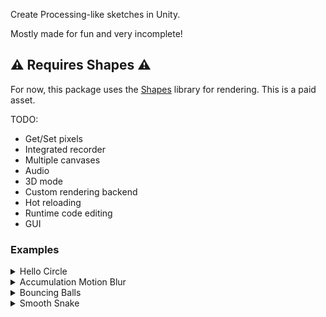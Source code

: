 Create Processing-like sketches in Unity.

Mostly made for fun and very incomplete!

## ⚠️ Requires Shapes ⚠️
For now, this package uses the [Shapes](https://www.acegikmo.com/shapes/) library for rendering. This is a paid asset.

TODO:
- Get/Set pixels
- Integrated recorder
- Multiple canvases
- Audio
- 3D mode
- Custom rendering backend
- Hot reloading
- Runtime code editing
- GUI

### Examples

<details>
<summary></summart>Hello Circle</summary>

![image](https://github.com/keenanwoodall/Sketch/assets/9631530/1f62a32c-391d-4c65-ae55-26e2c90711bd)

```cs
public class SimpleExample : Sketch
{
    protected override void OnDraw()
    {
        Color(BLACK);
        Fill();
        Color(WHITE);
        Circle(Width / 2, Height / 2, 100f);
    }
}
```
</details>
<details>
<summary>Accumulation Motion Blur</summary>

![Unity_oc1xQHLEuU](https://github.com/keenanwoodall/Sketch/assets/9631530/3d6f9331-2ddc-4927-91eb-6b05c4367c3f)

```cs
public float speed = 1080;
public float speedMult = 1;
public int circleCount = 6;
float angle;
protected override void OnStart()
{
    MotionBlur(subFrames: 256, shutterProfile: SmoothShutter);   
}
protected override void OnDrawBackground()
{
    Color(BLACK);
    Fill();
}
protected override void OnDraw()
{
    angle -= speed * speedMult * DeltaTime * math.pow(MouseX / Width, 2f);
    angle %= 360f;
    AdditiveBlend();
    Rotate(angle);
    StrokeWeight(2);
    var center = Size / 2;
    for (int i = 0; i < circleCount; i++)
    {
        var offset = PointOnCircle(radius: 300, angle: i / (float)circleCount * 360f);
        var color = HSV(i / (float)circleCount, 1f, 1f);
        Color(color);
        Ring(position: center + offset, radius: 20);
        Line(center, center + offset);
    }
}
```
</details>
<details>
<summary>Bouncing Balls</summary>

![Unity_qWt2rhO9GQ](https://github.com/keenanwoodall/Sketch/assets/9631530/dc14cbc6-f35f-4b9b-ae0e-84397d2c5cd5)


```cs
public class Ball
{
    public float Radius;
    public float2 Position;
    public float2 Velocity;
    public float4 Color;
}
public float gravity = -1f;
public int ballCount = 1;
public float minRadius = 10;
public float maxRadius = 50;
public float minInitialVelocity = 1000;
public float maxInitialVelocity = 5000;
List<Ball> balls;
protected override void OnStart()
{
    FrameRate(60);
    MotionBlur(30, UniformShutter);
    balls = new();
    for (int i = 0; i < ballCount; i++)
    {
        var radius = Random.NextFloat(minRadius, maxRadius);
        var newBall = new Ball
        {
            Radius = radius,
            Position = RandomScreenPoint(padding: radius),
            Velocity = Random.NextFloat2Direction() * Random.NextFloat(minInitialVelocity, maxInitialVelocity),
            Color = RandomColorHue(saturation: 0.8f, value: 1f)
        };
        balls.Add(newBall);
    }
}
protected override void OnDrawBackground()
{
    Color(BLACK);
    Fill();
}
protected override void OnDraw()
{
    AdditiveBlend();
    Color(WHITE);
    foreach (var ball in balls)
    {
        ball.Velocity += float2(0, gravity * DeltaTime);
        ball.Position += ball.Velocity * DeltaTime;
        EdgeBounce(ball);
    }
    
    foreach (var ball in balls)
    {
        Color(ball.Color);
        Circle(ball.Position, ball.Radius);
    }
}
protected override void OnMouseHeld()
{
    var radius = Random.NextFloat(minRadius, maxRadius);
    var newBall = new Ball
    {
        Radius = radius,
        Position = MousePosition,
        Velocity = Random.NextFloat2Direction() * Random.NextFloat(minInitialVelocity, maxInitialVelocity),
        Color = RandomColorHue(saturation: 0.8f, value: 1f)
    };
    balls.Add(newBall);
}
void EdgeBounce(Ball ball)
{
    if (ball.Position.x < ball.Radius)
    {
        ball.Position.x = ball.Radius;
        ball.Velocity.x *= -1;
    }
    if (ball.Position.x > Width - ball.Radius)
    {
        ball.Position.x = Width - ball.Radius;
        ball.Velocity.x *= -1;
    }
    if (ball.Position.y < ball.Radius)
    {
        ball.Position.y = ball.Radius;
        ball.Velocity.y *= -1;
    }
    if (ball.Position.y > Height - ball.Radius)
    {
        ball.Position.y = Height - ball.Radius;
        ball.Velocity.y *= -1;
    }
}
```
</details>
<details>
<summary>Smooth Snake</summary>

![Unity_FXp8344Bb3](https://github.com/keenanwoodall/Sketch/assets/9631530/76c25209-8c71-4b2a-b36b-c64fc9d52df0)

```cs
public float radius = 25f;
public float followSpeed = 30f;
public float followPadding = 5f;
float2[] positions;
protected override void OnStart()
{
    positions = new float2[8];
    for (int i = 0; i < positions.Length; i++)
        positions[i] = (Size / 2f) + left().xy * i * (radius + followPadding);
    FrameRate(60);
    MotionBlur(256, SmoothShutter);
}
protected override void OnDrawBackground()
{
    Color(BLACK);
    Fill();
}
protected override void OnDraw()
{
    positions[0] = lerp(positions[0], MousePosition, 1f - exp(-followSpeed * DeltaTime));
    AdditiveBlend();
    Color(WHITE);
    Circle(positions[0], radius);
    for (int i = 1; i < positions.Length; i++)
    {
        var currentPosition = positions[i];
        var targetPosition  = positions[i - 1];
        var direction       = normalize(targetPosition - currentPosition);
        var newPosition     = lerp(currentPosition, targetPosition - direction * (radius * 2f + followPadding), 1f - exp(-followSpeed * DeltaTime));
        
        Circle(newPosition, radius);
        positions[i] = newPosition;
    }
}
```
</details>
